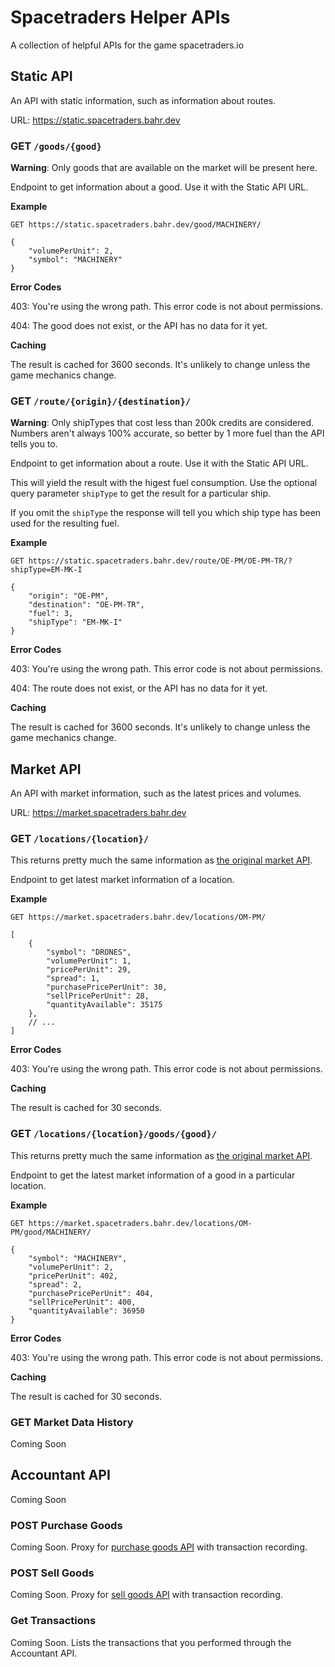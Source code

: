 # Spacetraders Helper APIs
A collection of helpful APIs for the game spacetraders.io

## Static API

An API with static information, such as information about routes.

URL: https://static.spacetraders.bahr.dev

### GET `/goods/{good}`

**Warning**: Only goods that are available on the market will be present here.

Endpoint to get information about a good. Use it with the Static API URL.

**Example**

```
GET https://static.spacetraders.bahr.dev/good/MACHINERY/

{
    "volumePerUnit": 2,
    "symbol": "MACHINERY"
}
```

**Error Codes**

403: You're using the wrong path. This error code is not about permissions.

404: The good does not exist, or the API has no data for it yet.

**Caching**

The result is cached for 3600 seconds. It's unlikely to change unless the game mechanics change.

### GET `/route/{origin}/{destination}/`

**Warning**: Only shipTypes that cost less than 200k credits are considered. Numbers aren't always 100% accurate, so better by 1 more fuel than the API tells you to.

Endpoint to get information about a route. Use it with the Static API URL.

This will yield the result with the higest fuel consumption. Use the optional query parameter `shipType` to get the result for a particular ship.

If you omit the `shipType` the response will tell you which ship type has been used for the resulting fuel.

**Example**

```
GET https://static.spacetraders.bahr.dev/route/OE-PM/OE-PM-TR/?shipType=EM-MK-I

{
    "origin": "OE-PM",
    "destination": "OE-PM-TR",
    "fuel": 3,
    "shipType": "EM-MK-I"
}
```

**Error Codes**

403: You're using the wrong path. This error code is not about permissions.

404: The route does not exist, or the API has no data for it yet.

**Caching**

The result is cached for 3600 seconds. It's unlikely to change unless the game mechanics change.

## Market API

An API with market information, such as the latest prices and volumes.

URL: https://market.spacetraders.bahr.dev

### GET `/locations/{location}/`

This returns pretty much the same information as [the original market API](https://api.spacetraders.io/#api-marketplace-marketplace).

Endpoint to get latest market information of a location.

**Example**

```
GET https://market.spacetraders.bahr.dev/locations/OM-PM/

[
    {
        "symbol": "DRONES",
        "volumePerUnit": 1,
        "pricePerUnit": 29,
        "spread": 1,
        "purchasePricePerUnit": 30,
        "sellPricePerUnit": 28,
        "quantityAvailable": 35175
    },
    // ...
]
```

**Error Codes**

403: You're using the wrong path. This error code is not about permissions.

**Caching**

The result is cached for 30 seconds.

### GET `/locations/{location}/goods/{good}/`

This returns pretty much the same information as [the original market API](https://api.spacetraders.io/#api-marketplace-marketplace).

Endpoint to get the latest market information of a good in a particular location.

**Example**

```
GET https://market.spacetraders.bahr.dev/locations/OM-PM/good/MACHINERY/

{
    "symbol": "MACHINERY",
    "volumePerUnit": 2,
    "pricePerUnit": 402,
    "spread": 2,
    "purchasePricePerUnit": 404,
    "sellPricePerUnit": 400,
    "quantityAvailable": 36950
}
```

**Error Codes**

403: You're using the wrong path. This error code is not about permissions.

**Caching**

The result is cached for 30 seconds.

### GET Market Data History

Coming Soon

## Accountant API

Coming Soon

### POST Purchase Goods

Coming Soon. Proxy for [purchase goods API](https://api.spacetraders.io/#api-purchase_orders-NewPurchaseOrder) with transaction recording.

### POST Sell Goods

Coming Soon. Proxy for [sell goods API](https://api.spacetraders.io/#api-sell_orders-NewSellOrder) with transaction recording.

### Get Transactions

Coming Soon. Lists the transactions that you performed through the Accountant API.
